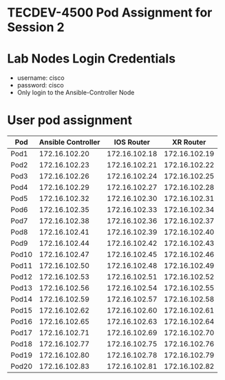 # TECDEV-4500 Pod Assignment for Session 2

# Lab Nodes Login Credentials
- username: cisco
- password: cisco
- Only login to the Ansible-Controller Node

# User pod assignment

| Pod | Ansible Controller | IOS Router | XR Router |
|------|--------------------|------------|-----------|
| Pod1 | 172.16.102.20 | 172.16.102.18 | 172.16.102.19|
| Pod2 | 172.16.102.23 | 172.16.102.21 | 172.16.102.22|
| Pod3 | 172.16.102.26 | 172.16.102.24 | 172.16.102.25|
| Pod4 | 172.16.102.29 | 172.16.102.27 | 172.16.102.28|
| Pod5 | 172.16.102.32 | 172.16.102.30 | 172.16.102.31|
| Pod6 | 172.16.102.35 | 172.16.102.33 | 172.16.102.34|
| Pod7 | 172.16.102.38 | 172.16.102.36 | 172.16.102.37|
| Pod8 | 172.16.102.41 | 172.16.102.39 | 172.16.102.40|
| Pod9 | 172.16.102.44 | 172.16.102.42 | 172.16.102.43|
| Pod10 | 172.16.102.47 | 172.16.102.45 | 172.16.102.46|
| Pod11 | 172.16.102.50 | 172.16.102.48 | 172.16.102.49|
| Pod12 | 172.16.102.53 | 172.16.102.51 | 172.16.102.52|
| Pod13 | 172.16.102.56 | 172.16.102.54 | 172.16.102.55|
| Pod14 | 172.16.102.59 | 172.16.102.57 | 172.16.102.58|
| Pod15 | 172.16.102.62 | 172.16.102.60 | 172.16.102.61|
| Pod16 | 172.16.102.65 | 172.16.102.63 | 172.16.102.64|
| Pod17 | 172.16.102.71 | 172.16.102.69 | 172.16.102.70|
| Pod18 | 172.16.102.77 | 172.16.102.75 | 172.16.102.76|
| Pod19 | 172.16.102.80 | 172.16.102.78 | 172.16.102.79|
| Pod20 | 172.16.102.83 | 172.16.102.81 | 172.16.102.82|
